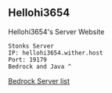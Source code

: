## Hellohi3654
Hellohi3654's Server Website

	Stonks Server
	IP: hellohi3654.wither.host
	Port: 19179
	Bedrock and Java ^

[Bedrock Server list](https://minecraftpocket-servers.com/server/102132/)

